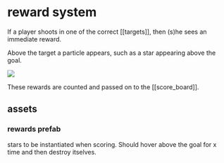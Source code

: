 # reward system
If a player shoots in one of the correct [[targets]], then (s)he sees an immediate reward.

Above the target a particle appears, such as a star appearing above the goal.

![](reward.webp)

These rewards are counted and passed on to the [[score_board]].

## assets

### rewards prefab
stars to be instantiated when scoring.
Should hover above the goal for x time and then destroy itselves.